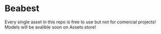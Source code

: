 # Beabest
Every single asset in this repo is free to use but not for comercial projects! 
Models will be avalible soon on Assets store!
